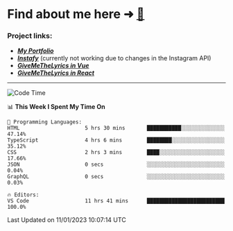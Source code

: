 # Find about me here ➜ [🧑](https://pauabella.dev)

### Project links:
- ***[My Portfolio](https://pauabella.dev)***
- ***[Instafy](https://instafy.me)*** (currently not working due to changes in the Instagram API)
- ***[GiveMeTheLyrics in Vue](https://lyrics.pauabella.dev)***
- ***[GiveMeTheLyrics in React](https://pauabella.dev/GiveMeTheLyrics)***

---
<!--START_SECTION:waka-->
![Code Time](http://img.shields.io/badge/Code%20Time-1%2C770%20hrs%2017%20mins-blue)

📊 **This Week I Spent My Time On** 

```text
💬 Programming Languages: 
HTML                     5 hrs 30 mins       ███████████░░░░░░░░░░░░░░   47.14% 
TypeScript               4 hrs 6 mins        ████████░░░░░░░░░░░░░░░░░   35.12% 
CSS                      2 hrs 3 mins        ████░░░░░░░░░░░░░░░░░░░░░   17.66% 
JSON                     0 secs              ░░░░░░░░░░░░░░░░░░░░░░░░░   0.04% 
GraphQL                  0 secs              ░░░░░░░░░░░░░░░░░░░░░░░░░   0.03%

🔥 Editors: 
VS Code                  11 hrs 41 mins      █████████████████████████   100.0%

```


 Last Updated on 11/01/2023 10:07:14 UTC
<!--END_SECTION:waka-->
